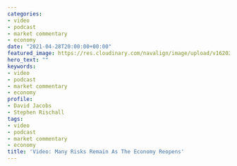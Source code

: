 ```yaml
---
categories:
- video
- podcast
- market commentary
- economy
date: "2021-04-28T20:00:00+00:00"
featured_image: https://res.cloudinary.com/navalign/image/upload/v1620247846/EP_12_Cover_ktswjx.png
hero_text: ""
keywords:
- video
- podcast
- market commentary
- economy
profile:
- David Jacobs
- Stephen Rischall
tags:
- video
- podcast
- market commentary
- economy
title: 'Video: Many Risks Remain As The Economy Reopens'
---
```

<Vimeo video_id="542886934"/>